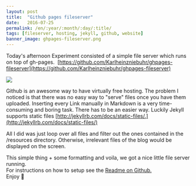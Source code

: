 ```yaml
---
layout: post
title:  "Github pages fileserver"
date:   2016-07-25
permalink: /en/:year/:month/:day/:title/
tags: [fileserver, hosting, jekyll, github, website]
banner_image: ghpages-fileserver.png
---
```


Today's afternoon Experiment consisted of a simple file server which runs on top of gh-pages. 
[https://github.com/Karlheinzniebuhr/ghpages-fileserver](https://github.com/Karlheinzniebuhr/ghpages-fileserver)
<!--more-->
![](karlheinzniebuhr.github.io/images/posts/ghpages-fileserver.png)

Github is an awesome way to have virtually free hosting. The problem I noticed is that there was no easy way to "serve" files once you have them uploaded.
Inserting every Link manually in Markdown is a very time-consuming and boring task. There has to be an easier way. Luckily Jekyll supports static files [http://jekyllrb.com/docs/static-files/.](http://jekyllrb.com/docs/static-files/)

All I did was just loop over all files and filter out the ones contained in the /resources directory. Otherwise, irrelevant files of the blog would be displayed on the screen.  
<script src="https://gist.github.com/Karlheinzniebuhr/39570a0719971297fab8157ada2a55ef.js"></script>

This simple thing + some formatting and voila, we got a nice little file server running.  
For instructions on how to setup see the [Readme on Github.](https://github.com/Karlheinzniebuhr/ghpages-fileserver)   
Enjoy 🍻

